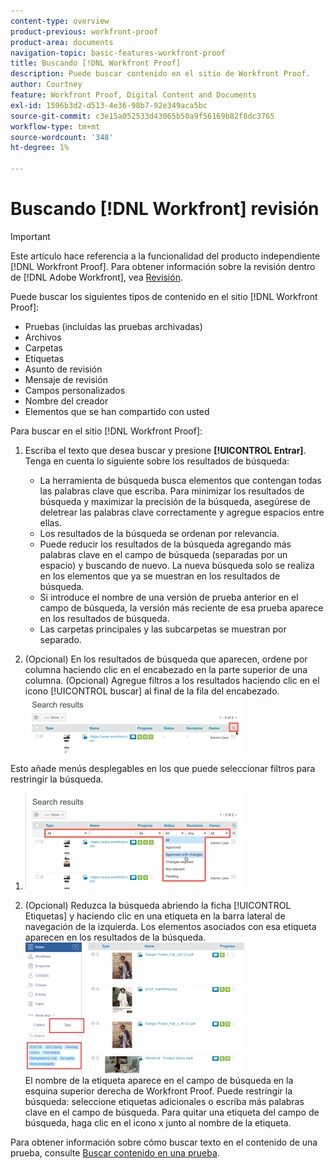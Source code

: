 ```yaml
---
content-type: overview
product-previous: workfront-proof
product-area: documents
navigation-topic: basic-features-workfront-proof
title: Buscando [!DNL Workfront Proof]
description: Puede buscar contenido en el sitio de Workfront Proof.
author: Courtney
feature: Workfront Proof, Digital Content and Documents
exl-id: 1596b3d2-d513-4e36-98b7-92e349aca5bc
source-git-commit: c3e15a052533d43065b50a9f56169b82f8dc3765
workflow-type: tm+mt
source-wordcount: '348'
ht-degree: 1%

---
```


# Buscando [!DNL Workfront] revisión

>[!IMPORTANT]
>
>Este artículo hace referencia a la funcionalidad del producto independiente [!DNL Workfront Proof]. Para obtener información sobre la revisión dentro de [!DNL Adobe Workfront], vea [Revisión](../../../review-and-approve-work/proofing/proofing.md).

Puede buscar los siguientes tipos de contenido en el sitio [!DNL Workfront Proof]:

* Pruebas (incluidas las pruebas archivadas)
* Archivos
* Carpetas
* Etiquetas
* Asunto de revisión
* Mensaje de revisión
* Campos personalizados
* Nombre del creador
* Elementos que se han compartido con usted

Para buscar en el sitio [!DNL Workfront Proof]:

1. Escriba el texto que desea buscar y presione **[!UICONTROL Entrar]**.\
   Tenga en cuenta lo siguiente sobre los resultados de búsqueda:

   * La herramienta de búsqueda busca elementos que contengan todas las palabras clave que escriba. Para minimizar los resultados de búsqueda y maximizar la precisión de la búsqueda, asegúrese de deletrear las palabras clave correctamente y agregue espacios entre ellas.
   * Los resultados de la búsqueda se ordenan por relevancia.
   * Puede reducir los resultados de la búsqueda agregando más palabras clave en el campo de búsqueda (separadas por un espacio) y buscando de nuevo. La nueva búsqueda solo se realiza en los elementos que ya se muestran en los resultados de búsqueda.
   * Si introduce el nombre de una versión de prueba anterior en el campo de búsqueda, la versión más reciente de esa prueba aparece en los resultados de búsqueda.
   * Las carpetas principales y las subcarpetas se muestran por separado.

1. (Opcional) En los resultados de búsqueda que aparecen, ordene por columna haciendo clic en el encabezado en la parte superior de una columna. (Opcional) Agregue filtros a los resultados haciendo clic en el icono [!UICONTROL buscar] al final de la fila del encabezado. ![Search_filter_in_Search_results.png](assets/search-filter-in-search-results-350x90.png)

Esto añade menús desplegables en los que puede seleccionar filtros para restringir la búsqueda.
1. ![Search_filter_boxes_appearance_in_Search_results.png](assets/search-filter-boxes-appear-in-search-results-350x154.png)

1. (Opcional) Reduzca la búsqueda abriendo la ficha [!UICONTROL Etiquetas] y haciendo clic en una etiqueta en la barra lateral de navegación de la izquierda. Los elementos asociados con esa etiqueta aparecen en los resultados de la búsqueda.\
   ![Buscando_por_etiqueta.png](assets/searching-by-tag-350x209.png)\
   El nombre de la etiqueta aparece en el campo de búsqueda en la esquina superior derecha de Workfront Proof. Puede restringir la búsqueda: seleccione etiquetas adicionales o escriba más palabras clave en el campo de búsqueda. Para quitar una etiqueta del campo de búsqueda, haga clic en el icono x junto al nombre de la etiqueta.

Para obtener información sobre cómo buscar texto en el contenido de una prueba, consulte [Buscar contenido en una prueba](../../../review-and-approve-work/proofing/reviewing-proofs-within-workfront/review-a-proof/search-in-a-proof.md).
